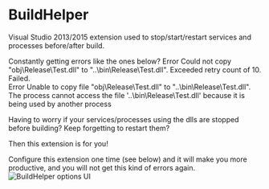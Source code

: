 # BuildHelper

Visual Studio 2013/2015 extension used to stop/start/restart services and processes before/after build. 

Constantly getting errors like the ones below? 
Error		Could not copy "obj\Release\Test.dll" to "..\bin\Release\Test.dll". Exceeded retry count of 10. Failed.		
Error		Unable to copy file "obj\Release\Test.dll" to "..\bin\Release\Test.dll". The process cannot access the file '..\bin\Release\Test.dll' because it is being used by another process

Having to worry if your services/processes using the dlls are stopped before building? Keep forgetting to restart them?

Then this extension is for you!

Configure this extension one time (see below) and it will make you more productive, and you will not get this kind of errors again.
![BuildHelper options UI](https://github.com/nmklotas/BuildHelper/blob/master/Documents/UI.png "BuildHelper UI")

